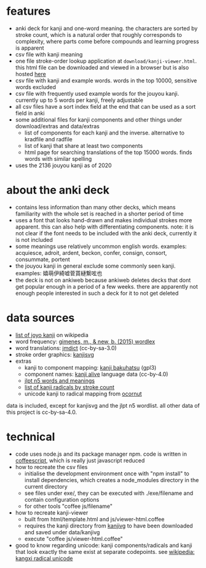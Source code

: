 # features
* anki deck for kanji and one-word meaning. the characters are sorted by stroke count, which is a natural order that roughly corresponds to complexity, where parts come before compounds and learning progress is apparent
* csv file with kanji meaning
* one file stroke-order lookup application at `download/kanji-viewer.html`. this html file can be downloaded and viewed in a browser but is also hosted [here](http://sph.mn/other/kanji-viewer.html)
* csv file with kanji and example words. words in the top 10000, sensitive words excluded
* csv file with frequently used example words for the jouyou kanji. currently up to 5 words per kanji, freely adjustable
* all csv files have a sort index field at the end that can be used as a sort field in anki
* some additional files for kanji components and other things under download/extras and data/extras
  * list of components for each kanji and the inverse. alternative to kradfile and radfile
  * list of kanji that share at least two components
  * html page for searching translations of the top 15000 words. finds words with similar spelling
* uses the 2136 jouyou kanji as of 2020

# about the anki deck
* contains less information than many other decks, which means familiarity with the whole set is reached in a shorter period of time
* uses a font that looks hand-drawn and makes individual strokes more apparent. this can also help with differentiating components. note: it is not clear if the font needs to be included with the anki deck, currently it is not included
* some meanings use relatively uncommon english words. examples: acquiesce, adroit, ardent, beckon, confer, consign, consort, consummate, portent
* the jouyou kanji in general exclude some commonly seen kanji. examples: 嬉萌伊綺嘘菅貰縺繋呟也
* the deck is not on ankiweb because ankiweb deletes decks that dont get popular enough in a period of a few weeks. there are apparently not enough people interested in such a deck for it to not get deleted

# data sources
* [list of joyo kanji](https://en.wikipedia.org/wiki/List_of_j%C5%8Dy%C5%8D_kanji) on wikipedia
* word frequency: [gimenes, m., & new, b. (2015) wordlex](http://www.lexique.org/?page_id=250)
* word translations: [jmdict](http://www.edrdg.org/jmdict/j_jmdict.html) (cc-by-sa-3.0)
* stroke order graphics: [kanjisvg](https://github.com/KanjiVG/kanjivg/releases)
* extras
  * kanji to component mapping: [kanji bakuhatsu](https://github.com/ScottOglesby/kanji-bakuhatsu) (gpl3)
  * component names: [kanji alive](https://github.com/kanjialive/kanji-data-media) language data (cc-by-4.0)
  * [jlpt n5 words and meanings](http://www.passjapanesetest.com/jlpt-n5-vocabulary-list/)
  * [list of kanji radicals by stroke count](https://en.wikipedia.org/wiki/List_of_kanji_radicals_by_stroke_count)
  * unicode kanji to radical mapping from [ocornut](https://gist.github.com/ocornut/18844be7446b63d936e4fab8fb5e6e01)

data is included, except for kanjisvg and the jlpt n5 wordlist. all other data of this project is cc-by-sa-4.0.

# technical
* code uses node.js and its package manager npm. code is written in [coffeescript](http://coffeescript.org), which is really just javascript reduced
* how to recreate the csv files
  * initialise the development environment once with "npm install" to install dependencies, which creates a node_modules directory in the current directory
  * see files under exe/, they can be executed with ./exe/filename and contain configuration options
  * for other tools "coffee js/filename"
* how to recreate kanji-viewer
  * built from html/template.html and js/viewer-html.coffee
  * requires the kanji directory from [kanjivg](https://github.com/KanjiVG/kanjivg) to have been downloaded and saved under data/kanjivg
  * execute "coffee js/viewer-html.coffee"
* good to know regarding unicode: kanji components/radicals and kanji that look exactly the same exist at separate codepoints. see [wikipedia: kangxi radical unicode](https://en.wikipedia.org/wiki/Kangxi_radical#Unicode)
